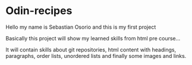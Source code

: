 # Odin-recipes
Hello my name is Sebastian Osorio and this is my first project 

Basically this project will show my learned skills from html pre course...

It will contain skills about git repositories, html content with headings, paragraphs, order lists, unordered lists and finally some images and links.
